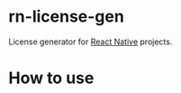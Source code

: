 # rn-license-gen

License generator for [React Native](https://facebook.github.io/react-native/) projects.

# How to use
